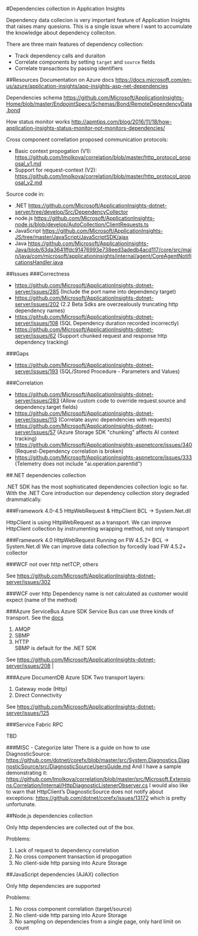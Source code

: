 #Dependencies collection in Application Insights

Dependency data collecion is very important feature of Application Insights that raises many quesions. This is a single issue where I want to accumulate the knowledge about dependency colleciton.

There are three main features of dependency collection:
- Track dependency calls and duraiton
- Correlate components by setting `target` and `source` fields
- Correlate transactions by passing identifiers

##Resources
Documentation on Azure docs https://docs.microsoft.com/en-us/azure/application-insights/app-insights-asp-net-dependencies

Dependencies schema https://github.com/Microsoft/ApplicationInsights-Home/blob/master/EndpointSpecs/Schemas/Bond/RemoteDependencyData.bond

How status monitor works http://apmtips.com/blog/2016/11/18/how-application-insights-status-monitor-not-monitors-dependencies/

Cross component correllation proposed communication protocols:
- Basic context propogation (V1): https://github.com/lmolkova/correlation/blob/master/http_protocol_proposal_v1.md
- Support for request-context (V2): https://github.com/lmolkova/correlation/blob/master/http_protocol_proposal_v2.md

Source code in:
- .NET https://github.com/Microsoft/ApplicationInsights-dotnet-server/tree/develop/Src/DependencyCollector
- node.js https://github.com/Microsoft/ApplicationInsights-node.js/blob/develop/AutoCollection/ClientRequests.ts
- JavaScript https://github.com/Microsoft/ApplicationInsights-JS/tree/master/JavaScript/JavaScriptSDK/ajax
- Java https://github.com/Microsoft/ApplicationInsights-Java/blob/63da3641ffdc91476993e738eed3adedb4acd117/core/src/main/java/com/microsoft/applicationinsights/internal/agent/CoreAgentNotificationsHandler.java

##Issues
###Correctness
- https://github.com/Microsoft/ApplicationInsights-dotnet-server/issues/285 (Include the port name into dependency target)
- https://github.com/Microsoft/ApplicationInsights-dotnet-server/issues/202 (2.2 Beta Sdks are overzealously truncating http dependency names)
- https://github.com/Microsoft/ApplicationInsights-dotnet-server/issues/108 (SQL Dependency duration recorded incorrectly)
- https://github.com/Microsoft/ApplicationInsights-dotnet-server/issues/62 (Support chunked request and response http dependency tracking)

###Gaps
- https://github.com/Microsoft/ApplicationInsights-dotnet-server/issues/193 (SQL/Stored Procedure - Parameters and Values)

###Correlation
- https://github.com/Microsoft/ApplicationInsights-dotnet-server/issues/283 (Allow custom code to override request.source and dependency.target fields)
- https://github.com/Microsoft/ApplicationInsights-dotnet-server/issues/113 (Correlate async dependencies with requests)
- https://github.com/Microsoft/ApplicationInsights-dotnet-server/issues/57 (Azure Storage SDK "chunking" affects AI context tracking)
- https://github.com/Microsoft/ApplicationInsights-aspnetcore/issues/340 (Request-Dependency correlation is broken)
- https://github.com/Microsoft/ApplicationInsights-aspnetcore/issues/333 (Telemetry does not include "ai.operation.parentId")


##.NET dependencies collection

.NET SDK has the most sophisticated dependencies collection logic so far. With the .NET Core introduction our dependency collection story degraded drammatically.

###Framework 4.0-4.5 HttpWebRequest & HttpClient
BCL -> System.Net.dll 

HttpClient is using HttpWebRequest as a transport. We can improve HttpClient collection by instrumenting wrapping method, not only transport

###Framework 4.0 HttpWebRequest Running on FW 4.5.2+
BCL -> System.Net.dl
We can improve data collection by forcedly load FW 4.5.2+ collector

###WCF not over http
netTCP, others

See https://github.com/Microsoft/ApplicationInsights-dotnet-server/issues/302

###WCF over http
Dependency name is not calculated as customer would expect (name of the method)

###Azure ServiceBus
Azure SDK
Service Bus can use three kinds of transport. See the [docs](https://docs.microsoft.com/en-us/azure/service-bus-messaging/service-bus-performance-improvements)
1. AMQP 
2. SBMP    
3. HTTP   
SBMP is default for the .NET SDK 

See https://github.com/Microsoft/ApplicationInsights-dotnet-server/issues/208     |

###Azure DocumentDB
Azure SDK
Two transport layers:
1. Gateway mode (Http)
2. Direct Connectivity

See https://github.com/Microsoft/ApplicationInsights-dotnet-server/issues/125


###Service Fabric RPC

TBD


###MISC - Categorize later
There is a guide on how to use DiagnosticSource: https://github.com/dotnet/corefx/blob/master/src/System.Diagnostics.DiagnosticSource/src/DiagnosticSourceUsersGuide.md
And I have a sample demonstrating it: https://github.com/lmolkova/correlation/blob/master/src/Microsoft.Extensions.Correlation/Internal/HttpDiagnosticListenerObserver.cs
I would also like to warn that HttpClient’s DiagnosticSource does not notify about exceptions: https://github.com/dotnet/corefx/issues/13172 which is pretty unfortunate.


##Node.js dependencies collection

Only http dependencies are collected out of the box.

Problems:
1. Lack of request to dependency correlation
2. No cross component transaction id propogation
3. No client-side http parsing into Azure Storage


##JavaScript dependencies (AJAX) collection

Only http dependencies are supported

Problems:
1. No cross component correlation (target/source)
2. No client-side http parsing into Azure Storage
3. No sampling on dependencies from a single page, only hard limit on count